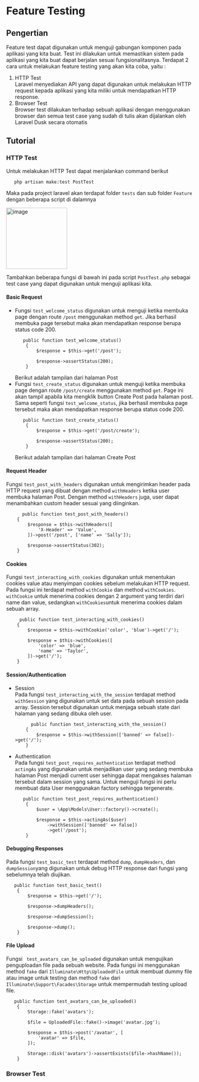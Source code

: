 # Feature Testing
## Pengertian
Feature test dapat digunakan untuk menguji gabungan komponen pada aplikasi yang kita buat. Test ini dilakukan untuk memastikan sistem pada aplikasi yang kita buat dapat berjalan sesuai fungsionalitasnya. Terdapat 2 cara untuk melakukan feature testing yang akan kita coba, yaitu :
1. HTTP Test </br>
   Laravel menyediakan API yang dapat digunakan untuk melakukan HTTP request kepada aplikasi yang kita miliki untuk mendapatkan HTTP response.
2. Browser Test </br>
   Browser test dilakukan terhadap sebuah aplikasi dengan menggunakan browser dan semua test case yang sudah di tulis akan dijalankan oleh Laravel Dusk secara otomatis
   

## Tutorial
### HTTP Test
Untuk melakukan HTTP Test dapat menjalankan command berikut
```
   php artisan make:test PostTest
```

Maka pada project laravel akan terdapat folder `tests` dan sub folder `Feature` dengan beberapa script di dalamnya

<img width="164" alt="image" src="https://user-images.githubusercontent.com/75319371/168455939-ce12cd21-657b-473c-9511-665af528faf7.png">

Tambahkan beberapa fungsi di bawah ini pada script `PostTest.php` sebagai test case yang dapat digunakan untuk menguji aplikasi kita.
#### Basic Request
- Fungsi `test_welcome_status` digunakan untuk menguji ketika membuka page dengan route `/post` menggunakan method `get`. Jika berhasil membuka page tersebut maka akan mendapatkan response berupa status code 200. 
   ```
      public function test_welcome_status()
       {
           $response = $this->get('/post');

           $response->assertStatus(200);
       }
   ```
   Berikut adalah tampilan dari halaman Post
- Fungsi `test_create_status` digunakan untuk menguji ketika membuka page dengan route `/post/create` menggunakan method `get`. Page ini akan tampil apabila kita mengklik button Create Post pada halaman post. Sama seperti fungsi `test_welcome_status`, jika berhasil membuka page tersebut maka akan mendapatkan response berupa status code 200. 
   ```
      public function test_create_status()
       {
           $response = $this->get('/post/create');

           $response->assertStatus(200);
       }
   ```
   Berikut adalah tampilan dari halaman Create Post
#### Request Header
Fungsi `test_post_with_headers` digunakan untuk mengirimkan header pada HTTP request yang dibuat dengan method `withHeaders` ketika user membuka halaman Post. Dengan method `withHeaders` juga, user dapat menambahkan custom header sesuai yang diinginkan. 
```
      public function test_post_with_headers()
    {
        $response = $this->withHeaders([
            'X-Header' => 'Value',
        ])->post('/post', ['name' => 'Sally']);

        $response->assertStatus(302);
    }
```
#### Cookies
Fungsi `test_interacting_with_cookies` digunakan untuk menentukan cookies value atau menyimpan cookies sebelum melakukan HTTP request. Pada fungsi ini terdapat method `withCookie` dan method `withCookies`. `withCookie` untuk menerima cookies dengan 2 argument yang terdiri dari name dan value, sedangkan `withCookies`untuk menerima cookies dalam sebuah array.
```
     public function test_interacting_with_cookies()
    {
        $response = $this->withCookie('color', 'blue')->get('/');
 
        $response = $this->withCookies([
            'color' => 'blue',
            'name' => 'Taylor',
        ])->get('/');
    }
```
#### Session/Authentication
- Session </br>
   Pada fungsi `test_interacting_with_the_session` terdapat method `withSession` yang digunakan untuk set data pada sebuah session pada array. Session tersebut digunakan untuk menjaga sebuah state dari halaman yang sedang dibuka oleh user.
   ```
         public function test_interacting_with_the_session()
       {
           $response = $this->withSession(['banned' => false])->get('/');
       }
   ```
- Authentication </br>
 Pada fungsi `test_post_requires_authentication` terdapat method `actingAs` yang digunakan untuk menjadikan user yang sedang membuka halaman Post menjadi current user sehingga dapat mengakses halaman tersebut dalam session yang sama. Untuk menguji fungsi ini perlu membuat data User menggunakan factory sehingga tergenerate.
   ```   
      public function test_post_requires_authentication()
       {
           $user = \App\Models\User::factory()->create();

           $response = $this->actingAs($user)
               ->withSession(['banned' => false])
               ->get('/post');
       }
   ```


#### Debugging Responses
Pada fungsi `test_basic_test` terdapat method `dump`, `dumpHeaders`, dan `dumpSession`yang digunakan untuk debug HTTP response dari fungsi yang sebelumnya telah diujikan.
```
   public function test_basic_test()
    {
        $response = $this->get('/');
 
        $response->dumpHeaders();
 
        $response->dumpSession();
 
        $response->dump();
    }
```
#### File Upload
Fungsi ` test_avatars_can_be_uploaded` digunakan untuk mengujikan penguploadan file pada sebuah website. Pada fungsi ini menggunakan method `fake` dari `Illuminate\Http\UploadedFile` untuk membuat dummy file atau image untuk testing dan method `fake` dari ` Illuminate\Support\Facades\Storage` untuk mempermudah testing upload file. 
```
   public function test_avatars_can_be_uploaded()
    {
        Storage::fake('avatars');

        $file = UploadedFile::fake()->image('avatar.jpg');

        $response = $this->post('/avatar', [
            'avatar' => $file,
        ]);

        Storage::disk('avatars')->assertExists($file->hashName());
    }
```

### Browser Test

